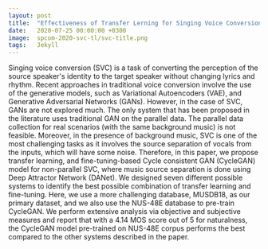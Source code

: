 ```yaml
---
layout: post
title:  "Effectiveness of Transfer Lerning for Singing Voice Conversion"
date:   2020-07-25 00:00:00 +0300
image:  spcom-2020-svc-tl/svc-title.png
tags:   Jekyll
---
```

Singing voice conversion (SVC) is a task of converting the perception of the source speaker's identity to the target speaker without changing lyrics and rhythm. Recent approaches in traditional voice conversion involve the use of the generative models, such as Variational Autoencoders (VAE), and Generative Adversarial Networks (GANs). However, in the case of SVC, GANs are not explored much. The only system that has been proposed in the literature uses traditional GAN on the parallel data. The parallel data collection for real scenarios (with the same background music) is not feasible. Moreover, in the presence of background music, SVC is one of the most challenging tasks as it involves the source separation of vocals from the inputs, which will have some noise. Therefore, in this paper, we propose transfer learning, and fine-tuning-based Cycle consistent GAN (CycleGAN) model for non-parallel SVC, where music source separation is done using Deep Attractor Network (DANet). We designed seven different possible systems to identify the best possible combination of transfer learning and fine-tuning. Here, we use a more challenging database, MUSDB18, as our primary dataset, and we also use the NUS-48E database to pre-train CycleGAN. We perform extensive analysis via objective and subjective measures and report that with a $4.14$ MOS score out of $5$ for naturalness, the CycleGAN model pre-trained on NUS-48E corpus performs the best compared to the other systems described in the paper.

<!---
You’ll find this post in your `_posts` directory. Go ahead and edit it and re-build the site to see your changes. You can rebuild the site in many different ways, but the most common way is to run `jekyll serve`, which launches a web server and auto-regenerates your site when a file is updated.

To add new posts, simply add a file in the `_posts` directory that follows the convention `YYYY-MM-DD-name-of-post.ext` and includes the necessary front matter. Take a look at the source for this post to get an idea about how it works.

Jekyll also offers powerful support for code snippets:

{% highlight ruby %}
def print_hi(name)
  puts "Hi, #{name}"
end
print_hi('Tom')
#=> prints 'Hi, Tom' to STDOUT.
{% endhighlight %}

Check out the [Jekyll docs][jekyll-docs] for more info on how to get the most out of Jekyll. File all bugs/feature requests at [Jekyll’s GitHub repo][jekyll-gh]. If you have questions, you can ask them on [Jekyll Talk][jekyll-talk].

[jekyll-docs]: https://jekyllrb.com/docs/home
[jekyll-gh]:   https://github.com/jekyll/jekyll
[jekyll-talk]: https://talk.jekyllrb.com/
--->